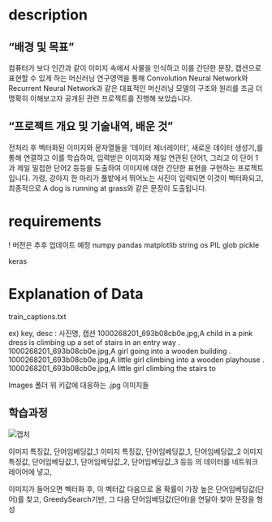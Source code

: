 # description
## “배경 및 목표”  ##
컴퓨터가 보다 인간과 같이 이미지 속에서 사물을 인식하고 이를 간단한 문장, 캡션으로 표현할 수 있게 하는 머신러닝 연구영역을 통해 Convolution Neural Network와 Recurrent Neural Network과 같은 대표적인 머신러닝 모델의 구조와 원리를 조금 더 명확히 이해보고자 공개된 관련 프로젝트를 진행해 보았습니다. 

## “프로젝트 개요 및 기술내역, 배운 것” ##
 전처리 후 벡터화된 이미지와 문자열들을 '데이터 제너레이터', 새로운 데이터 생성기,를 통해 연결하고 이를 학습하여, 입력받은 이미지와 제일 연관된 단어1, 그리고 이 단어 1과 제일 밀접한 단어2 등등을 도출하여 이미지에 대한 간단한 표현을 구현하는 프로젝트입니다. 가령, 강아지 한 마리가 풀밭에서 뛰어노는 사진이 입력되면 이것이 벡터화되고, 최종적으로 A dog is running at grass와 같은 문장이 도출됩니다.

# requirements
! 버전은 추후 업데이트 예정
numpy
pandas
matplotlib
string
os
PIL
glob
pickle

keras

# Explanation of Data

train_captions.txt


ex) key, desc : 사진명, 캡션
1000268201_693b08cb0e.jpg,A child in a pink dress is climbing up a set of stairs in an entry way .
1000268201_693b08cb0e.jpg,A girl going into a wooden building .
1000268201_693b08cb0e.jpg,A little girl climbing into a wooden playhouse .
1000268201_693b08cb0e.jpg,A little girl climbing the stairs to

Images 폴더
위 키값에 대응하는 .jpg 이미지들

## 학습과정

![캡처](https://user-images.githubusercontent.com/82523058/121379659-34df2180-c97f-11eb-8db5-34921f1e8ad3.PNG)

이미지 특징값, 단어임베딩값_1
이미지 특징값, 단어임베딩값_1, 단어임베딩값_2
이미지 특징값, 단어임베딩값_1, 단어임베딩값_2, 단어임베딩값_3
등등
의 데이터를 네트워크 레이어에 넣고,

이미지가 들어오면 벡터화 후, 이 벡터값 다음으로 올 확률이 가장 높은 단어임베딩값(단어)를 찾고, GreedySearch기반, 그 다음 단어임베딩값(단어)을 연달아 찾아 문장을 형성
